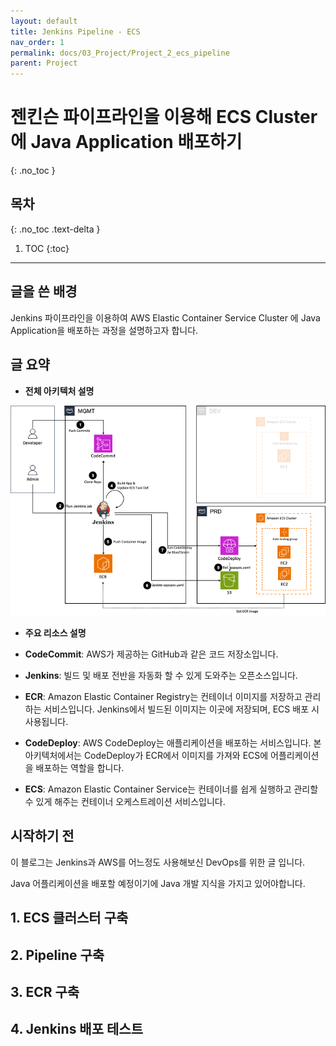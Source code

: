 ```yaml
---
layout: default
title: Jenkins Pipeline - ECS
nav_order: 1
permalink: docs/03_Project/Project_2_ecs_pipeline
parent: Project
---
```


# 젠킨슨 파이프라인을 이용해 ECS Cluster에 Java Application 배포하기
{: .no_toc }

## 목차
{: .no_toc .text-delta }

1. TOC
{:toc}

---

## 글을 쓴 배경

Jenkins 파이프라인을 이용하여 AWS Elastic Container Service Cluster 에 Java Application을 배포하는 과정을 설명하고자 합니다.

## 글 요약

- **전체 아키텍처 설명**

![img.png](img-1.png)

- **주요 리소스 설명**

- **CodeCommit**: AWS가 제공하는 GitHub과 같은 코드 저장소입니다.
- **Jenkins**: 빌드 및 배포 전반을 자동화 할 수 있게 도와주는 오픈소스입니다.
- **ECR**: Amazon Elastic Container Registry는 컨테이너 이미지를 저장하고 관리하는 서비스입니다. Jenkins에서 빌드된 이미지는 이곳에 저장되며, ECS 배포 시 사용됩니다.
- **CodeDeploy**: AWS CodeDeploy는 애플리케이션을 배포하는 서비스입니다. 본 아키텍처에서는 CodeDeploy가 ECR에서 이미지를 가져와 ECS에 어플리케이션을 배포하는 역할을 합니다.
- **ECS**: Amazon Elastic Container Service는 컨테이너를 쉽게 실행하고 관리할 수 있게 해주는 컨테이너 오케스트레이션 서비스입니다.

## 시작하기 전

이 블로그는 Jenkins과 AWS를 어느정도 사용해보신 DevOps를 위한 글 입니다.

Java 어플리케이션을 배포할 예정이기에 Java 개발 지식을 가지고 있어야합니다.

## 1. ECS 클러스터 구축



## 2. Pipeline 구축

## 3. ECR 구축

## 4. Jenkins 배포 테스트

